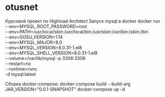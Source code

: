 # otusnet
Курсовой проект по Highload Architect
Запуск mysql в docker 
docker run --env=MYSQL_ROOT_PASSWORD=root \
   --env=PATH=/usr/local/sbin:/usr/local/bin:/usr/sbin:/usr/bin:/sbin:/bin \
   --env=GOSU_VERSION=1.14 \
   --env=MYSQL_MAJOR=8.0 \
   --env=MYSQL_VERSION=8.0.31-1.el8 \
   --env=MYSQL_SHELL_VERSION=8.0.31-1.el8 \
   --volume=/var/lib/mysql 
   -p 3306:3306 \
   --restart=no \
   --runtime=runc \
   -d mysql:latest

Сборка docker-compose:
docker-compose build --build-arg JAR_VERSION="0.0.1-SNAPSHOT"
docker-compose up -d
